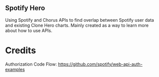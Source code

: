 ## Spotify Hero

Using Spotify and Chorus APIs to find overlap between Spotify user data and existing Clone Hero charts. Mainly created as a way to learn more about how to use APIs.

# Credits
Authorization Code Flow: https://github.com/spotify/web-api-auth-examples

